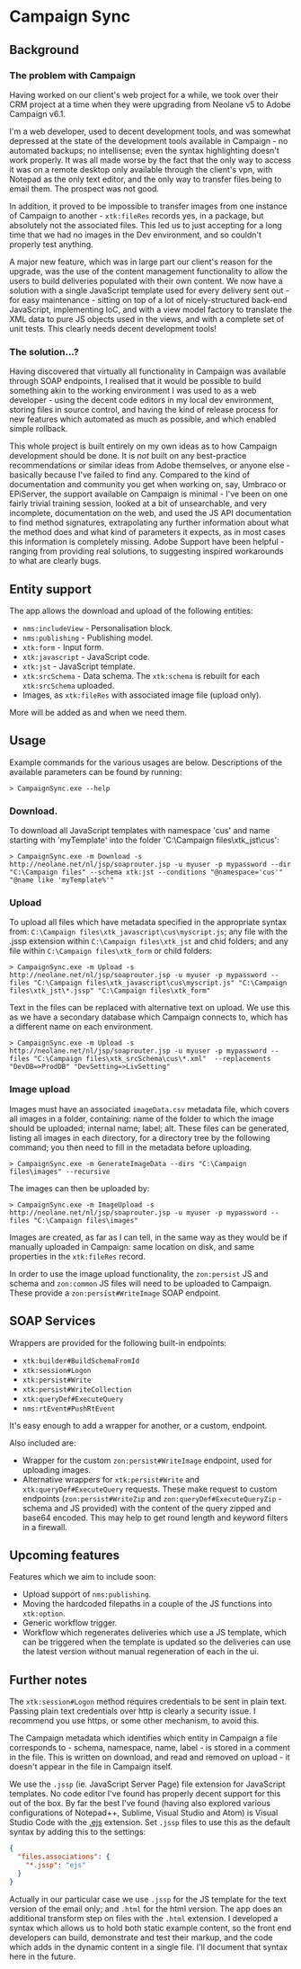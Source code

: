 # Campaign Sync

## Background

### The problem with Campaign

Having worked on our client's web project for a while, we took over their CRM project at a time when they were upgrading from Neolane v5 to Adobe Campaign v6.1.

I'm a web developer, used to decent development tools, and was somewhat depressed at the state of the development tools available in Campaign - no automated backups; no intellisense; even the syntax highlighting doesn't work properly. It was all made worse by the fact that the only way to access it was on a remote desktop only available through the client's vpn, with Notepad as the only text editor, and the only way to transfer files being to email them. The prospect was not good.

In addition, it proved to be impossible to transfer images from one instance of Campaign to another - `xtk:fileRes` records yes, in a package, but absolutely not the associated files. This led us to just accepting for a long time that we had no images in the Dev environment, and so couldn't properly test anything. 

A major new feature, which was in large part our client's reason for the upgrade, was the use of the content management functionality to allow the users to build deliveries populated with their own content. We now have a solution with a single JavaScript template used for every delivery sent out - for easy maintenance - sitting on top of a lot of nicely-structured back-end JavaScript, implementing IoC, and with a view model factory to translate the XML data to pure JS objects used in the views, and with a complete set of unit tests. This clearly needs decent development tools!

### The solution...?

Having discovered that virtually all functionality in Campaign was available through SOAP endpoints, I realised that it would be possible to build something akin to the working environment I was used to as a web developer - using the decent code editors in my local dev environment, storing files in source control, and having the kind of release process for new features which automated as much as possible, and which enabled simple rollback.

This whole project is built entirely on my own ideas as to how Campaign development should be done. It is _not_ built on any best-practice recommendations or similar ideas from Adobe themselves, or anyone else - basically because I've failed to find any. Compared to the kind of documentation and community you get when working on, say, Umbraco or EPiServer, the support available on Campaign is minimal - I've been on one fairly trivial training session, looked at a bit of unsearchable, and very incomplete, documentation on the web, and used the JS API documentation to find method signatures, extrapolating any further information about what the method does and what kind of parameters it expects, as in most cases this information is completely missing. Adobe Support have been helpful - ranging from providing real solutions, to suggesting inspired workarounds to what are clearly bugs.

## Entity support

The app allows the download and upload of the following entities:

- `nms:includeView` - Personalisation block.
- `nms:publishing` - Publishing model.
- `xtk:form` - Input form.
- `xtk:javascript` - JavaScript code.
- `xtk:jst` - JavaScript template.
- `xtk:srcSchema` - Data schema. The `xtk:schema` is rebuilt for each `xtk:srcSchema` uploaded.
- Images, as `xtk:fileRes` with associated image file (upload only).

More will be added as and when we need them.

## Usage

Example commands for the various usages are below. Descriptions of the available parameters can be found by running:

```dos
> CampaignSync.exe --help
```

### Download.

To download all JavaScript templates with namespace 'cus' and name starting with 'myTemplate' into the folder 'C:\Campaign files\xtk_jst\cus':

```dos
> CampaignSync.exe -m Download -s http://neolane.net/nl/jsp/soaprouter.jsp -u myuser -p mypassword --dir "C:\Campaign files" --schema xtk:jst --conditions "@namespace='cus'" "@name like 'myTemplate%'"
```

### Upload

To upload all files which have metadata specified in the appropriate syntax from: `C:\Campaign files\xtk_javascript\cus\myscript.js`; any file with the .jssp extension within `C:\Campaign files\xtk_jst` and chid folders; and any file within `C:\Campaign files\xtk_form` or child folders:

```dos
> CampaignSync.exe -m Upload -s http://neolane.net/nl/jsp/soaprouter.jsp -u myuser -p mypassword --files "C:\Campaign files\xtk_javascript\cus\myscript.js" "C:\Campaign files\xtk_jst\*.jssp" "C:\Campaign files\xtk_form"
```

Text in the files can be replaced with alternative text on upload. We use this as we have a secondary database which Campaign connects to, which has a different name on each environment.

```dos
> CampaignSync.exe -m Upload -s http://neolane.net/nl/jsp/soaprouter.jsp -u myuser -p mypassword --files "C:\Campaign files\xtk_srcSchema\cus\*.xml"  --replacements "DevDB=>ProdDB" "DevSetting=>LivSetting"
```

### Image upload

Images must have an associated `imageData.csv` metadata file, which covers all images in a folder, containing: name of the folder to which the image should be uploaded; internal name; label; alt. These files can be generated, listing all images in each directory, for a directory tree by the following command; you then need to fill in the metadata before uploading.

```dos
> CampaignSync.exe -m GenerateImageData --dirs "C:\Campaign files\images" --recursive
```

The images can then be uploaded by:

```dos
> CampaignSync.exe -m ImageUpload -s http://neolane.net/nl/jsp/soaprouter.jsp -u myuser -p mypassword --files "C:\Campaign files\images"
```

Images are created, as far as I can tell, in the same way as they would be if manually uploaded in Campaign: same location on disk, and same properties in the `xtk:fileRes` record.

In order to use the image upload functionality, the `zon:persist` JS and schema and `zon:common` JS files will need to be uploaded to Campaign. These provide a `zon:persist#WriteImage` SOAP endpoint.

## SOAP Services

Wrappers are provided for the following built-in endpoints:

- `xtk:builder#BuildSchemaFromId`
- `xtk:session#Logon`
- `xtk:persist#Write`
- `xtk:persist#WriteCollection`
- `xtk:queryDef#ExecuteQuery`
- `nms:rtEvent#PushRtEvent`

It's easy enough to add a wrapper for another, or a custom, endpoint.

Also included are:

- Wrapper for the custom `zon:persist#WriteImage` endpoint, used for uploading images.
- Alternative wrappers for `xtk:persist#Write` and `xtk:queryDef#ExecuteQuery` requests. These make request to custom endpoints (`zon:persist#WriteZip` and `zon:queryDef#ExecuteQueryZip` - schema and JS provided) with the content of the query zipped and base64 encoded. This may help to get round length and keyword filters in a firewall.

## Upcoming features

Features which we aim to include soon:

- Upload support of `nms:publishing`.
- Moving the hardcoded filepaths in a couple of the JS functions into `xtk:option`.
- Generic workflow trigger.
- Workflow which regenerates deliveries which use a JS template, which can be triggered when the template is updated so the deliveries can use the latest version without manual regeneration of each in the ui.

## Further notes

The `xtk:session#Logon` method requires credentials to be sent in plain text. Passing plain text credentials over http is clearly a security issue. I recommend you use https, or some other mechanism, to avoid this.

The Campaign metadata which identifies which entity in Campaign a file corresponds to - schema, namespace, name, label - is stored in a comment in the file. This is written on download, and read and removed on upload - it doesn't appear in the file in Campaign itself.

We use the `.jssp` (ie. JavaScript Server Page) file extension for JavaScript templates. No code editor I've found has properly decent support for this out of the box. By far the best I've found (having also explored various configurations of Notepad++, Sublime, Visual Studio and Atom) is Visual Studio Code with the [.ejs](https://marketplace.visualstudio.com/items?itemName=QassimFarid.ejs-language-support) extension. Set `.jssp` files to use this as the default syntax by adding this to the settings:

```json
{
  "files.associations": {
    "*.jssp": "ejs"
  }
}
```

Actually in our particular case we use `.jssp` for the JS template for the text version of the email only; and `.html` for the html version. The app does an additional transform step on files with the `.html` extension. I developed a syntax which allows us to hold both static example content, so the front end developers can build, demonstrate and test their markup, and the code which adds in the dynamic content in a single file. I'll document that syntax here in the future.
